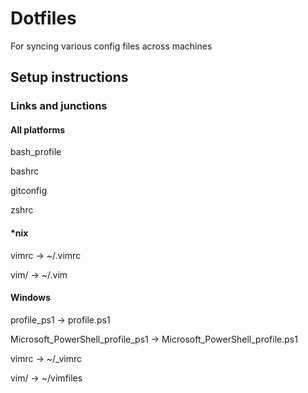 # Dotfiles

For syncing various config files across machines


## Setup instructions

### Links and junctions

#### All platforms

bash_profile

bashrc

gitconfig

zshrc

#### *nix

vimrc -> ~/.vimrc

vim/ -> ~/.vim

#### Windows

profile_ps1 -> profile.ps1

Microsoft_PowerShell_profile_ps1 -> Microsoft_PowerShell_profile.ps1

vimrc -> ~/_vimrc

vim/ -> ~/vimfiles
